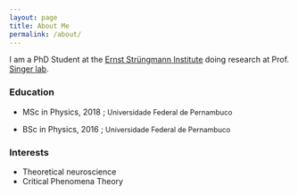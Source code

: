 ```yaml
---
layout: page
title: About Me
permalink: /about/
---
```


I am a PhD Student at the [Ernst Strüngmann Institute](https://www.esi-frankfurt.de/) doing research at Prof. [Singer lab](https://www.esi-frankfurt.de/research/singer-lab/).  

### Education

- MSc in Physics, 2018 ; 
<span style="font-size:0.9em;">Universidade Federal de Pernambuco</span>

- BSc in Physics, 2016 ; 
<span style="font-size:0.9em;">Universidade Federal de Pernambuco</span>

### Interests
- Theoretical neuroscience
- Critical Phenomena Theory


